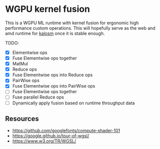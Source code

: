 # WGPU kernel fusion

This is a WGPU ML runtime with kernel fusion for ergonomic high performance custom operations. This will hopefully serve as the web and amd runtime for [kalosm](https://crates.io/crates/kalosm) once it is stable enough.

TODO:
- [x] Elementwise ops
- [x] Fuse Elementwise ops together
- [x] MatMul
- [x] Reduce ops
- [x] Fuse Elementwise ops into Reduce ops
- [x] PairWise ops
- [x] Fuse Elementwise ops into PairWise ops
- [ ] Fuse Elementwise ops together
- [ ] Fuse parallel Reduce ops
- [ ] Dynamically apply fusion based on runtime throughput data

## Resources

- https://github.com/googlefonts/compute-shader-101
- https://google.github.io/tour-of-wgsl/
- https://www.w3.org/TR/WGSL/
